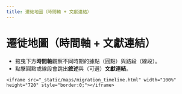 ```yaml
---
title: 遷徙地圖（時間軸 + 文獻連結）
---
```


# 遷徙地圖（時間軸 + 文獻連結）

- 拖曳下方**時間軸**觀察不同時期的據點（圓點）與路段（線段）。
- 點擊圓點或線段會跳出**敘述**與（可選）**文獻連結**。

```{raw} html
<iframe src="_static/maps/migration_timeline.html" width="100%" height="720" style="border:0;"></iframe>
```